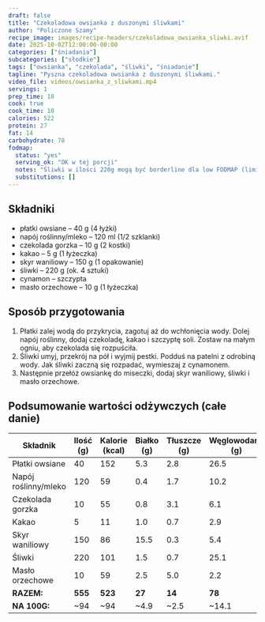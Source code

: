 ```yaml
---
draft: false
title: "Czekoladowa owsianka z duszonymi śliwkami"
author: "Policzone Szamy"
recipe_image: images/recipe-headers/czekoladowa_owsianka_sliwki.avif
date: 2025-10-02T12:00:00-00:00
categories: ["śniadania"]
subcategories: ["słodkie"]
tags: ["owsianka", "czekolada", "śliwki", "śniadanie"]
tagline: "Pyszna czekoladowa owsianka z duszonymi śliwkami."
video_file: videos/owsianka_z_sliwkami.mp4
servings: 1
prep_time: 10
cook: true
cook_time: 10
calories: 522
protein: 27
fat: 14
carbohydrate: 78
fodmap:
  status: "yes"
  serving_ok: "OK w tej porcji"
  notes: "Śliwki w ilości 220g mogą być borderline dla low FODMAP (limit ~45g na porcję), ale w małych porcjach lub z mniejszymi śliwkami bezpieczne"
  substitutions: []
---
```


## Składniki

- płatki owsiane – 40 g (4 łyżki)
- napój roślinny/mleko – 120 ml (1/2 szklanki)
- czekolada gorzka – 10 g (2 kostki)
- kakao – 5 g (1 łyżeczka)
- skyr waniliowy – 150 g (1 opakowanie)
- śliwki – 220 g (ok. 4 sztuki)
- cynamon – szczypta
- masło orzechowe – 10 g (1 łyżeczka)

## Sposób przygotowania

1. Płatki zalej wodą do przykrycia, zagotuj aż do wchłonięcia wody. Dolej napój roślinny, dodaj czekoladę, kakao i szczyptę soli. Zostaw na małym ogniu, aby czekolada się rozpuściła.
2. Śliwki umyj, przekrój na pół i wyjmij pestki. Podduś na patelni z odrobiną wody. Jak śliwki zaczną się rozpadać, wymieszaj z cynamonem.
3. Następnie przełóż owsiankę do miseczki, dodaj skyr waniliowy, śliwki i masło orzechowe.

## Podsumowanie wartości odżywczych (całe danie)

| Składnik           | Ilość (g) | Kalorie (kcal) | Białko (g) | Tłuszcze (g) | Węglowodany (g) |
|--------------------|-----------|----------------|------------|--------------|-----------------|
| Płatki owsiane    | 40        | 152            | 5.3        | 2.8          | 26.5            |
| Napój roślinny/mleko | 120       | 59             | 0.4        | 1.7          | 10.2            |
| Czekolada gorzka  | 10        | 55             | 0.8        | 3.1          | 6.1             |
| Kakao             | 5         | 11             | 1.0        | 0.7          | 2.9             |
| Skyr waniliowy    | 150       | 86             | 15.5       | 0.3          | 5.4             |
| Śliwki            | 220       | 101            | 1.5        | 0.7          | 25.1            |
| Masło orzechowe   | 10        | 59             | 2.5        | 5.0          | 2.2             |
| **RAZEM:**        | **555**   | **523**        | **27**     | **14**       | **78**          |
| **NA 100G:**      | ~94       | ~94            | ~4.9       | ~2.5         | ~14.1           |
